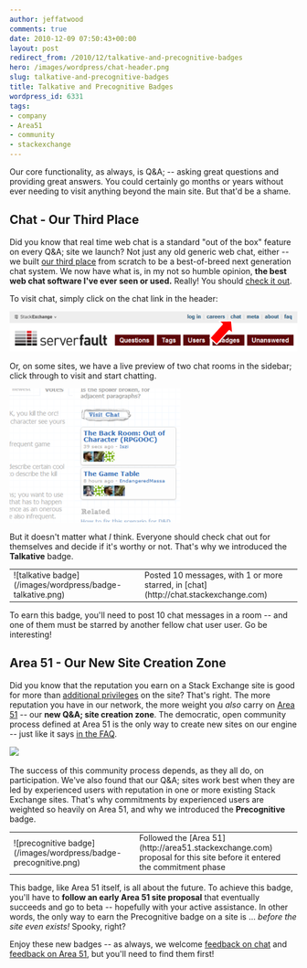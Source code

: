 ```yaml
---
author: jeffatwood
comments: true
date: 2010-12-09 07:50:43+00:00
layout: post
redirect_from: /2010/12/talkative-and-precognitive-badges
hero: /images/wordpress/chat-header.png
slug: talkative-and-precognitive-badges
title: Talkative and Precognitive Badges
wordpress_id: 6331
tags:
- company
- Area51
- community
- stackexchange
---
```


Our core functionality, as always, is Q&A; -- asking great questions and providing great answers. You could certainly go months or years without ever needing to visit anything beyond the main site. But that'd be a shame.



## Chat - Our Third Place



Did you know that real time web chat is a standard "out of the box" feature on every Q&A; site we launch? Not just any old generic web chat, either -- we built [our third place](http://blog.stackoverflow.com/2010/04/do-trilogy-sites-need-a-third-place/) from scratch to be a best-of-breed next generation chat system. We now have what is, in my not so humble opinion, **the best web chat software I've ever seen or used.** Really! You should [check it out](http://chat.stackexchange.com).

To visit chat, simply click on the chat link in the header:

![](/images/wordpress/chat-header.png)

Or, on some sites, we have a live preview of two chat rooms in the sidebar; click through to visit and start chatting.

![](/images/wordpress/chat-sidebar1.png)

But it doesn't matter what _I_ think. Everyone should check chat out for themselves and decide if it's worthy or not. That's why we introduced the **Talkative** badge.

<table >
<tr >
<td >![talkative badge](/images/wordpress/badge-talkative.png)
<td >Posted 10 messages, with 1 or more starred, in [chat](http://chat.stackexchange.com)</tr>
</table>

To earn this badge, you'll need to post 10 chat messages in a room -- and one of them must be starred by another fellow chat user user. Go be interesting!



## Area 51 - Our New Site Creation Zone



Did you know that the reputation you earn on a Stack Exchange site is good for more than [additional privileges](http://blog.stackoverflow.com/2010/10/membership-has-its-privileges/) on the site? That's right. The more reputation you have in our network, the more weight you _also_ carry on [Area 51](http://area51.stackexchange.com) -- our **new Q&A; site creation zone**. The democratic, open community process defined at Area 51 is the only way to create new sites on our engine -- just like it says [in the FAQ](http://area51.stackexchange.com/faq). 

[![](http://blog.stackoverflow.com/wp-content/uploads/Area-51-Banner1.png)](http://area51.stackexchange.com)

The success of this community process depends, as they all do, on participation. We've also found that our Q&A; sites work best when they are led by experienced users with reputation in one or more existing Stack Exchange sites. That's why commitments by experienced users are weighted so heavily on Area 51, and why we introduced the **Precognitive** badge.

<table >
<tr >
<td >![precognitive badge](/images/wordpress/badge-precognitive.png)
<td >Followed the [Area 51](http://area51.stackexchange.com) proposal for this site before it entered the commitment phase</tr>
</table>

This badge, like Area 51 itself, is all about the future. To achieve this badge, you'll have to **follow an early Area 51 site proposal** that eventually succeeds and go to beta -- hopefully with your active assistance. In other words, the only way to earn the Precognitive badge on a site is ... _before the site even exists!_ Spooky, right?

Enjoy these new badges -- as always, we welcome [feedback on chat](http://meta.stackoverflow.com/questions/ask?tags=discussion%20chat) and [feedback on Area 51](http://meta.stackoverflow.com/questions/ask?tags=discussion%20area51), but you'll need to find them first!
